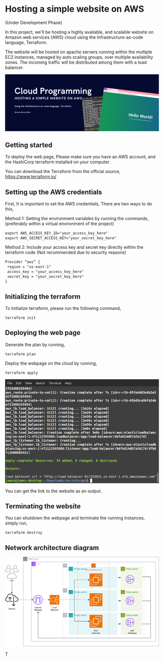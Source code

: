 # Hosting a simple website on AWS

(Under Development Phase)

In this project, we'll be hosting a highly available, and scalable website on Amazon web services (AWS) cloud using the Infrastructure-as-code language, Terraform.

The website will be hosted on apache servers running within the multiple EC2 instances, managed by auto scaling groups, over multiple availability zones. The incoming traffic will be distributed among them with a load balancer.

<p align="center" width="40">
  <img src="https://github.com/jamesantonydas/Hosting_a_website_on_AWS/blob/main/docs/img/banner.png"/>
</p>

## Getting started

To deploy the web page, Please make sure you have an AWS account, and the HashiCorp terraform installed on your computer.

You can download the Terraform from the official source, https://www.terraform.io/

## Setting up the AWS credentials

First, It is important to set the AWS credentials, 
There are two ways to do this,

Method 1: Setting the environment variables by running the commands, (preferably within a virtual environment of the project)

```
export AWS_ACCESS_KEY_ID="your_access_key_here"
export AWS_SECRET_ACCESS_KEY="your_secret_key_here"
```

Method 2: Include your  access key and secret key directly within the terraform code (Not recommended due to security reasons)

```
Provider “aws” {
 region = "us-east-1"
 access_key = "your_access_key_here"
 secret_key = "your_secret_key_here"
}
```

## Initializing the terraform

To Initialize terraform, please run the following command,

```
terraform init
```

## Deploying the web page

Generate the plan by running,


```
terraform plan
```

Deploy the webpage on the cloud by running,

```
terraform apply
```

<p align="center">
  <img src="https://github.com/jamesantonydas/Hosting_a_website_on_AWS/blob/main/docs/img/apply.png"/>
</p>

You can get the link to the website as an output.

## Terminating the website

You can shutdown the webpage and terminate the running instances, simply run,

```
terraform destroy
```

## Network architecture diagram

<p align="center">
  <img src="https://github.com/jamesantonydas/Hosting_a_website_on_AWS/blob/main/docs/img/network.svg"/>
</p>

T
